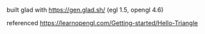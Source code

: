 built glad with https://gen.glad.sh/
(egl 1.5, opengl 4.6)

referenced https://learnopengl.com/Getting-started/Hello-Triangle